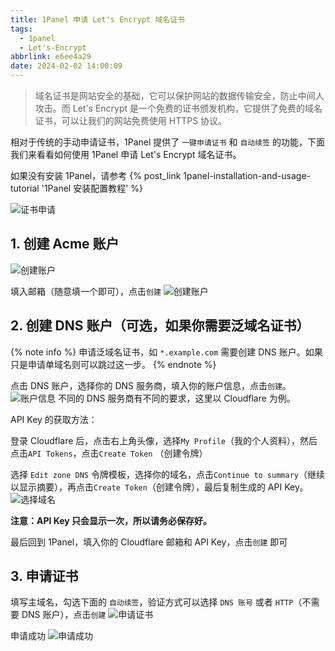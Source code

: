 ```yaml
---
title: 1Panel 申请 Let's Encrypt 域名证书
tags:
  - 1panel
  - Let's-Encrypt
abbrlink: e6ee4a29
date: 2024-02-02 14:00:09
---
```


> 域名证书是网站安全的基础，它可以保护网站的数据传输安全，防止中间人攻击。而 Let's Encrypt 是一个免费的证书颁发机构，它提供了免费的域名证书，可以让我们的网站免费使用 HTTPS 协议。

相对于传统的手动申请证书，1Panel 提供了 `一键申请证书` 和 `自动续签` 的功能，下面我们来看看如何使用 1Panel 申请 Let's Encrypt 域名证书。

如果没有安装 1Panel，请参考 {% post_link 1panel-installation-and-usage-tutorial '1Panel 安装配置教程' %}

![证书申请](apply.webp)

## 1. 创建 Acme 账户

![创建账户](apply2.webp)

填入邮箱（随意填一个即可），点击`创建`
![创建账户](create.webp)

## 2. 创建 DNS 账户（可选，如果你需要泛域名证书）

{% note info %}
申请泛域名证书，如 `*.example.com` 需要创建 DNS 账户。如果只是申请单域名则可以跳过这一步。
{% endnote %}

点击 DNS 账户，选择你的 DNS 服务商，填入你的账户信息，点击`创建`。
![账户信息](info.webp)
不同的 DNS 服务商有不同的要求，这里以 Cloudflare 为例。

API Key 的获取方法：

登录 Cloudflare 后，点击右上角头像，选择`My Profile`（我的个人资料），然后点击`API Tokens`，点击`Create Token` （创建令牌）

选择 `Edit zone DNS` 令牌模板，选择你的域名，点击`Continue to summary`（继续以显示摘要），再点击`Create Token`（创建令牌），最后复制生成的 API Key。
![选择域名](select.webp)

**注意：API Key 只会显示一次，所以请务必保存好。**

最后回到 1Panel，填入你的 Cloudflare 邮箱和 API Key，点击`创建` 即可

## 3. 申请证书
填写主域名，勾选下面的 `自动续签`，验证方式可以选择 `DNS 账号` 或者 `HTTP`（不需要 DNS 账户），点击`创建`
![申请证书](apply3.webp)

申请成功
![申请成功](success.webp)
